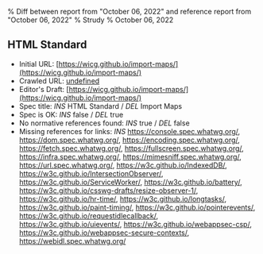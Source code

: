 % Diff between report from "October 06, 2022" and reference report from "October 06, 2022"
% Strudy
% October 06, 2022

## HTML Standard

- Initial URL: [https://wicg.github.io/import-maps/](https://wicg.github.io/import-maps/)
- Crawled URL: [undefined](undefined)
- Editor's Draft: [https://wicg.github.io/import-maps/](https://wicg.github.io/import-maps/)
- Spec title: *INS* HTML Standard / *DEL* Import Maps
- Spec is OK: *INS* false / *DEL* true
- No normative references found: *INS* true / *DEL* false
- Missing references for links: *INS* https://console.spec.whatwg.org/, https://dom.spec.whatwg.org/, https://encoding.spec.whatwg.org/, https://fetch.spec.whatwg.org/, https://fullscreen.spec.whatwg.org/, https://infra.spec.whatwg.org/, https://mimesniff.spec.whatwg.org/, https://url.spec.whatwg.org/, https://w3c.github.io/IndexedDB/, https://w3c.github.io/IntersectionObserver/, https://w3c.github.io/ServiceWorker/, https://w3c.github.io/battery/, https://w3c.github.io/csswg-drafts/resize-observer-1/, https://w3c.github.io/hr-time/, https://w3c.github.io/longtasks/, https://w3c.github.io/paint-timing/, https://w3c.github.io/pointerevents/, https://w3c.github.io/requestidlecallback/, https://w3c.github.io/uievents/, https://w3c.github.io/webappsec-csp/, https://w3c.github.io/webappsec-secure-contexts/, https://webidl.spec.whatwg.org/



